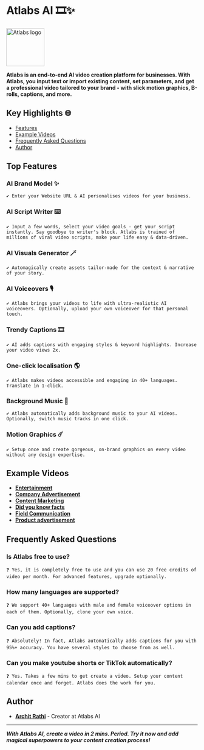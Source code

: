 # Atlabs AI 🎞️✨

<p align="left">
  <img src="https://framerusercontent.com/images/Apx17b5F1x7XTMh0TSyS54f1UQ.png?scale-down-to=512" alt="Atlabs logo" width="100">
</p>

**Atlabs is an end-to-end AI video creation platform for businesses. With Atlabs, you input text or import existing content, set parameters, and get a professional video tailored to your brand - with slick motion graphics, B-rolls, captions, and more.**

## Key Highlights 🌐
- [Features](#top-features)
- [Example Videos](#example-videos)
- [Frequently Asked Questions](#frequently-asked-questions)
- [Author](#author)

## Top Features

### AI Brand Model ✨
`✔️ Enter your Website URL & AI personalises videos for your business. `

### AI Script Writer ⌨️
`✔️ Input a few words, select your video goals - get your script instantly. Say goodbye to writer's block. Atlabs is trained of millions of viral video scripts, make your life easy & data-driven.`

### AI Visuals Generator 🪄
`✔️ Automagically create assets tailor-made for the context & narrative of your story.`

### AI Voiceovers 🎙️
`✔️ Atlabs brings your videos to life with ultra-realistic AI voiceovers. Optionally, upload your own voiceover for that personal touch.`

### Trendy Captions 🎞️
`✔️ AI adds captions with engaging styles & keyword highlights. Increase your video views 2x.`

### One-click localisation 🌎
`✔️ Atlabs makes videos accessible and engaging in 40+ languages. Translate in 1-click.`

### Background Music 🎵
`✔️ Atlabs automatically adds background music to your AI videos. Optionally, switch music tracks in one click.`

### Motion Graphics ☄️
`✔️ Setup once and create gorgeous, on-brand graphics on every video without any design expertise.`

## Example Videos

- **[Entertainment](https://framerusercontent.com/assets/WK8eIuPaGdD0JwJNzVVOrupZ8K8.mp4)**
- **[Company Advertisement](https://generatedassets.s3.amazonaws.com/8e08dd02-c81b-422e-a746-c474a54a205e.mp4)**
- **[Content Marketing](https://generatedassets.s3.amazonaws.com/c531c292-f41a-47c9-87fc-424b8ae25ff9.mp4)**
- **[Did you know facts](https://framerusercontent.com/assets/Mp3kSBEVGKj9AQqC0pkn1Ort5NI.mp4)**
- **[Field Communication](https://generatedassets.s3.amazonaws.com/ac39534e-0ac9-4f56-8dfb-43a10118c905.mp4)**
- **[Product advertisement](https://generatedassets.s3.amazonaws.com/5e650708-6df9-493c-b14e-7f029a71cd63.mp4)**

## Frequently Asked Questions

### Is Atlabs free to use?
`❓ Yes, it is completely free to use and you can use 20 free credits of video per month. For advanced features, upgrade optionally.`

### How many languages are supported?
`❓ We support 40+ languages with male and female voiceover options in each of them. Optionally, clone your own voice.`

### Can you add captions?
`❓ Absolutely! In fact, Atlabs automatically adds captions for you with 95%+ accuracy. You have several styles to choose from as well.`

### Can you make youtube shorts or TikTok automatically?
`❓ Yes. Takes a few mins to get create a video. Setup your content calendar once and forget. Atlabs does the work for you.`

## Author

- **[Archit Rathi](https://github.com/architrathi)** - Creator at Atlabs AI

---

***With Atlabs AI, create a video in 2 mins. Period. Try it now and add magical superpowers to your content creation process!***
